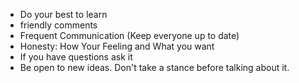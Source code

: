 - Do your best to learn
- friendly comments
- Frequent Communication (Keep everyone up to date)
- Honesty: How Your Feeling and What you want
- If you have questions ask it
- Be open to new ideas. Don't take a stance before talking about it. 

